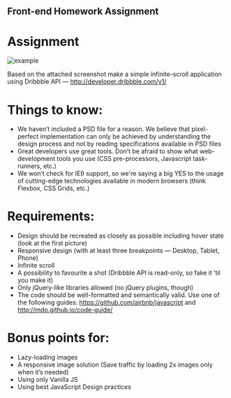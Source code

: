 ## Front-end Homework Assignment

# Assignment
![example](https://5a2583d7dd16c25cb2e8-358d15e499fca729302e63598be13736.ssl.cf3.rackcdn.com/frontend/hw-example.png)

Based on the attached screenshot make a simple infinite-scroll application using Dribbble API — http://developer.dribbble.com/v1/

# Things to know:
* We haven’t included a PSD file for a reason. We believe that pixel-perfect implementation can only be achieved by understanding the design process and not by reading specifications available in PSD files
* Great developers use great tools. Don’t be afraid to show what web-development tools you use (CSS pre-processors, Javascript task-runners, etc.)
* We won’t check for IE9 support, so we're saying a big YES to the usage of cutting-edge technologies available in modern browsers  (think Flexbox, CSS Grids, etc.)

# Requirements:
* Design should be recreated as closely as possible including hover state (look at the first picture)
* Responsive design (with at least three breakpoints — Desktop, Tablet, Phone)
* Infinite scroll
* A possibility to favourite a shot (Dribbble API is read-only, so fake it ’til you make it)
* Only jQuery-like libraries allowed (no jQuery plugins, though)
* The code should be well-formatted and semantically valid. Use one of the following guides: https://github.com/airbnb/javascript and http://mdo.github.io/code-guide/

# Bonus points for:
* Lazy-loading images
* A responsive image solution (Save traffic by loading 2x images only when it’s needed)
* Using only Vanilla JS
* Using best JavaScript Design practices
